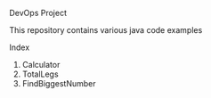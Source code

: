 DevOps Project

This repository contains various java code examples

Index
1. Calculator
2. TotalLegs
3. FindBiggestNumber
